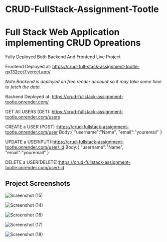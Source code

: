 ﻿# CRUD-FullStack-Assignment-Tootle

# Full Stack Web Application implementing CRUD Opreations

Fully Deployed Both Backend And Frontend Live Project

Frontend Deployed at:
https://crud-full-stack-assignment-tootle-qx132cct7.vercel.app/


_Note:Backend is deployed on free render account so it may take some time to fetch the data._

Backend Deployed at:
https://crud-fullstack-assignment-tootle.onrender.com/

GET All USERS (GET): https://crud-fullstack-assignment-tootle.onrender.com/users


CREATE a USER (POST) :https://crud-fullstack-assignment-tootle.onrender.com/user
Body:{
    "username":"Name",
    "email":"youremail"
}

UPDATE a USER(PUT):https://crud-fullstack-assignment-tootle.onrender.com/user/:id
Body:{
    "username":"Name",
    "email":"youremail"
}

DELETE a USER(DELETE):https://crud-fullstack-assignment-tootle.onrender.com/user/:id




## Project Screenshots

![Screenshot (15)](https://github.com/user-attachments/assets/14238f8f-ba5d-4304-9679-5447e28e5811)


![Screenshot (14)](https://github.com/user-attachments/assets/42c079ce-770d-461d-b550-a4b1d553db07)


![Screenshot (16)](https://github.com/user-attachments/assets/bcfd829e-b130-4cb5-8061-6c1b8ad98819)

![Screenshot (17)](https://github.com/user-attachments/assets/4cae2063-c20d-4504-b270-67989ad9e11d)



![Screenshot (18)](https://github.com/user-attachments/assets/4bd7b39a-2e9f-492f-b9ad-8ce466e5bfdb)





